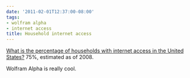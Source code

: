 ```yaml
---
date: '2011-02-01T12:37:00-08:00'
tags:
- wolfram alpha
- internet access
title: Household internet access
---
```


[What is the percentage of households with internet access in the United States?](http://www.wolframalpha.com/input/?i=percentage+of+households+with+internet+access+in+the+united+states) 75%, estimated as of 2008.

Wolfram Alpha is really cool.
